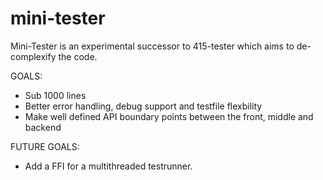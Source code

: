 # mini-tester

Mini-Tester is an experimental successor to 415-tester which aims to de-complexify
the code.

GOALS: 

* Sub 1000 lines
* Better error handling, debug support and testfile flexbility
* Make well defined API boundary points between the front, middle and backend 

FUTURE GOALS:
* Add a FFI for a multithreaded testrunner.
